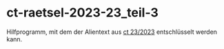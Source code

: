 # ct-raetsel-2023-23_teil-3
Hilfprogramm, mit dem der Alientext aus [ct 23/2023](https://www.heise.de/select/ct/2023/23/2325106080475356764) entschlüsselt werden kann.
